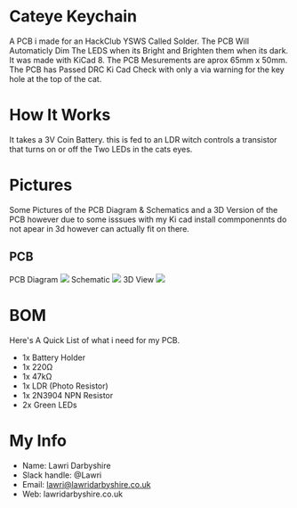 # Cateye Keychain
A PCB i made for an HackClub YSWS Called Solder. The PCB Will Automaticly Dim The LEDS 
when its Bright and Brighten them when its dark. It was made with KiCad 8. The PCB Mesurements are aprox 65mm x 50mm. The PCB has Passed DRC Ki Cad Check with only a via warning for the key hole at the top of the cat.

# How It Works

It takes a 3V Coin Battery. this is fed to an LDR witch controls a transistor that turns on or off the Two LEDs in the cats eyes.

# Pictures

  Some Pictures of the PCB Diagram & Schematics and a 3D Version of the PCB however due to some isssues with my Ki cad install commponennts do not apear in 3d however can actually fit on there. 
  
## PCB

PCB Diagram
![](https://hc-cdn.hel1.your-objectstorage.com/s/v3/0fa0a772c9bdbce7bc11fd20787cd51eb4f1c7c6_cateye-pcb-colour-1.png)
Schematic
![](https://hc-cdn.hel1.your-objectstorage.com/s/v3/6eb77c1b3f80c207622c9fbe97b65fc061078331_cateye-schematic-1.png)
3D View
![](https://hc-cdn.hel1.your-objectstorage.com/s/v3/cdd8752af2113e4879f66066e35ea8cb3ee8275f_3d-pcb.png)
# BOM 

Here's A Quick List of what i need for my PCB.

  - 1x Battery Holder
  - 1x 220Ω
  - 1x 47kΩ
  - 1x LDR (Photo Resistor)
  - 1x 2N3904 NPN Resistor
  - 2x Green LEDs

# My Info
  - Name: Lawri Darbyshire
  - Slack handle: @Lawri
  - Email: lawri@lawridarbyshire.co.uk
  - Web: lawridarbyshire.co.uk
